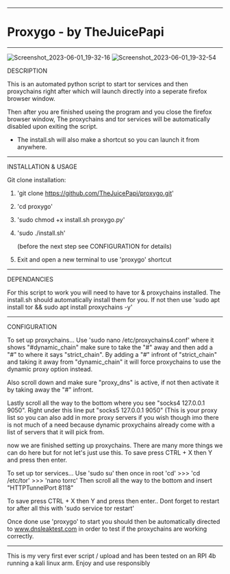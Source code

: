 -------------------------------------------------------------------------------------------------------------------------------------------

# Proxygo - by TheJuicePapi

-------------------------------------------------------------------------------------------------------------------------------------------
![Screenshot_2023-06-01_19-32-16](https://github.com/TheJuicePapi/proxygo/assets/134894632/1e2e13fb-d436-4acf-bfd6-073829fba306)
![Screenshot_2023-06-01_19-32-54](https://github.com/TheJuicePapi/proxygo/assets/134894632/5598197e-7b0d-4c9f-9378-aac9bb3e5289)





DESCRIPTION

This is an automated python script to start tor services and then proxychains right after which will launch directly into a seperate firefox browser window.

Then after you are finished useing the program and you close the firefox browser window, The proxychains and tor services will be automatically disabled upon exiting the script.

* The install.sh will also make a shortcut so you can launch it from anywhere. 

-------------------------------
 
INSTALLATION & USAGE

Git clone installation:

1. 'git clone https://github.com/TheJuicePapi/proxygo.git'
2. 'cd proxygo'
3. 'sudo chmod +x install.sh proxygo.py'
4. 'sudo ./install.sh'
 
   (before the next step see CONFIGURATION for details)
   
5. Exit and open a new terminal to use 'proxygo' shortcut 

-------------------------------

DEPENDANCIES

For this script to work you will need to have tor & proxychains installed. The install.sh should automatically install them for you.
If not then use 'sudo apt install tor && sudo apt install proxychains -y'

-------------------------------
CONFIGURATION

To set up proxychains...
Use 'sudo nano /etc/proxychains4.conf'
where it shows "#dynamic_chain" make sure to take the "#" away and then add a "#" to where it says "strict_chain".
By adding a "#" infront of "strict_chain" and taking it away from "dynamic_chain" it will force proxychains to use the dynamic proxy option instead.

Also scroll down and make sure "proxy_dns" is active, if not then activate it by taking away the "#" infront.

 Lastly scroll all the way to the bottom where you see "socks4  127.0.0.1 9050". Right under this line put "socks5  127.0.0.1 9050" 
 (This is your proxy list so you can also add in more proxy servers if you wish though imo there is not much of a need because dynamic proxychains already come with a list of servers that it will pick from. 

now we are finished setting up proxychains. There are many more things we can do here but for not let's just use this. 
To save press CTRL + X then Y and press then enter.

To set up tor services...
Use 'sudo su' then once in root 'cd' >>> 'cd /etc/tor' >>> 'nano torrc'
  Then scroll all the way to the bottom and insert "HTTPTunnelPort 8118"
  
  To save press CTRL + X then Y and press then enter.. Dont forget to restart tor after all this with 'sudo service tor restart'

Once done use 'proxygo' to start you should then be automatically directed to www.dnsleaktest.com in order to test 
if the proxychains are working correctly. 

  -------------------------------

This is my very first ever script / upload and has been tested on an RPI 4b running a kali linux arm.
Enjoy and use responsibly
